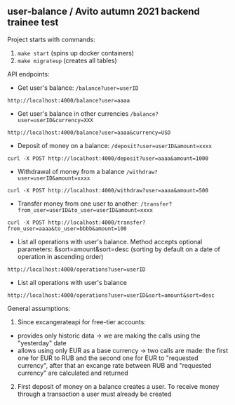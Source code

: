 ## user-balance / Avito autumn 2021 backend trainee test

Project starts with commands: 
1. ```make start``` (spins up docker containers)
2. ```make migrateup``` (creates all tables)

API endpoints:

- Get user's balance: ```/balance?user=userID``` 
```
http://localhost:4000/balance?user=aaaa
```
- Get user's balance in other currencies ```/balance?user=userID&currency=XXX```
```
http://localhost:4000/balance?user=aaaa&currency=USD
```
- Deposit of money on a balance: ```/deposit?user=userID&amount=xxxx```
```
curl -X POST http://localhost:4000/deposit?user=aaaa&amount=1000
```
- Withdrawal of money from a balance ```/withdraw?user=userID&amount=xxxx```
```
curl -X POST http://localhost:4000/withdraw?user=aaaa&amount=500
```
- Transfer money from one user to another: ```/transfer?from_user=userID&to_user=userID&amount=xxxx```
```
curl -X POST http://localhost:4000/transfer?from_user=aaaa&to_user=bbbb&amount=100
```
- List all operations with user's balance. Method accepts optional parameters: &sort=amount&sort=desc (sorting by default on a date of operation in ascending order)
```
http://localhost:4000/operations?user=userID
```
- List all operations with user's balance
```
http://localhost:4000/operations?user=userID&sort=amount&sort=desc
```
General assumptions:
1. Since excangerateapi for free-tier accounts:
- provides only historic data -> we are making the calls using the "yesterday" date
- allows using only EUR as a base currency -> two calls are made: the first one for EUR to RUB and the second one for EUR to "requested currency", after that an excange rate between RUB and "requested currency" are calculated and returned
2. First deposit of money on a balance creates a user. To receive money through a transaction a user must already be created